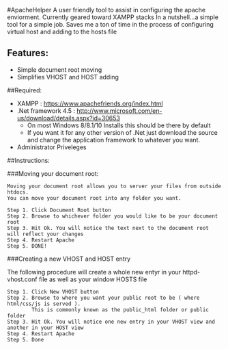 #ApacheHelper
A user friendly tool to assist in configuring the apache enviorment. Currently geared toward XAMPP stacks
In a nutshell...a simple tool for a simple job. Saves me a ton of time in the process of configuring virtual host and adding to the hosts file
## Features:
 - Simple document root moving 
 - Simplifies VHOST and HOST adding
 
##Required:
 - XAMPP : https://www.apachefriends.org/index.html
 - .Net framework 4.5 : http://www.microsoft.com/en-us/download/details.aspx?id=30653
    - On most Windows 8/8.1/10 Installs this should be there by default
    - If you want it for any other version of .Net just download the source and change the application framework to whatever you want.
 - Administrator Priveleges
 
##Instructions:

###Moving your document root:

    Moving your document root allows you to server your files from outside htdocs. 
    You can move your document root into any folder you want.
    
    Step 1. Click Document Root button
    Step 2. Browse to whichever folder you would like to be your document root
    Step 3. Hit Ok. You will notice the text next to the document root will reflect your changes
    Step 4. Restart Apache
    Step 5. DONE!
###Creating a new VHOST and HOST entry
  
   The following procedure will create a whole new entyr in your httpd-vhost.conf file as well as your window HOSTS file
   
    Step 1. Click New VHOST button
    Step 2. Browse to where you want your public root to be ( where html/css/js is served ). 
            This is commonly known as the public_html folder or public folder 
    Step 3. Hit Ok. You will notice one new entry in your VHOST view and another in your HOST view
    Step 4. Restart Apache
    Step 5. Done
